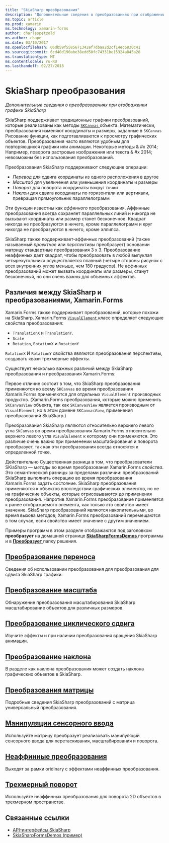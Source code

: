 ```yaml
---
title: "SkiaSharp преобразования"
description: "Дополнительные сведения о преобразованиях при отображении графики SkiaSharp"
ms.topic: article
ms.prod: xamarin
ms.technology: xamarin-forms
author: charlespetzold
ms.author: chape
ms.date: 03/10/2017
ms.openlocfilehash: 06db59f5585671342ef7dbaa2d2cf14ec6830c41
ms.sourcegitcommit: 6cd40d190abe38edd50fc74331be15324a845a28
ms.translationtype: MT
ms.contentlocale: ru-RU
ms.lasthandoff: 02/27/2018
---
```

# <a name="skiasharp-transforms"></a>SkiaSharp преобразования

_Дополнительные сведения о преобразованиях при отображении графики SkiaSharp_

SkiaSharp поддерживает традиционные графики преобразований, которые реализованы как методы [ `SKCanvas` ](https://developer.xamarin.com/api/type/SkiaSharp.SKCanvas/) объекта. Математически, преобразования изменяют координаты и размеры, заданные в `SKCanvas` Рисование функции, как подготавливаются к просмотру графических объектов. Преобразования часто являются удобным для повторяющихся графики или анимации. Некоторые методы & #x 2014; Например, поворота растровые изображения или текста & #x 2014; невозможны без использования преобразований.

Преобразования SkiaSharp поддерживают следующие операции:

- *Перевод* для сдвига координаты из одного расположения в другое
- *Масштаб* для увеличения или уменьшения координаты и размеры
- *Поворот* для поворота координаты вокруг точки
- *Наклон* для сдвига координаты по горизонтали или вертикали, превращая прямоугольник параллелограмм

Эти функции известны как *аффинного* преобразования. Аффинные преобразования всегда сохраняет параллельных линий и никогда не вызывают координаты или размер станет бесконечное. Квадрат никогда не преобразуются в ничего, кроме параллелограмм и круг никогда не преобразуются в ничего, кроме эллипса.

SkiaSharp также поддерживает-аффинных преобразований (также называемый *проектное* или *перспективы* преобразует) основании матрицу стандартные преобразования 3 x 3. Преобразование неаффинных дает квадрат, чтобы преобразовать в любой выпуклая четырехугольника осуществляется плавный (четыре стороны рисунок с всех внутренних углов меньше, чем 180 градусов). Не аффинных преобразований может вызвать координаты или размеры, станут бесконечный, но они очень важны для объемных эффектов.

## <a name="differences-between-skiasharp-and-xamarinforms-transforms"></a>Различия между SkiaSharp и преобразованиями, Xamarin.Forms

Xamarin.Forms также поддерживает преобразований, которые похожи на SkiaSharp. Xamarin.Forms [ `VisualElement` ](https://developer.xamarin.com/api/type/Xamarin.Forms.VisualElement/) класс определяет следующие свойства преобразования:

- `TranslationX` и `TranslationY`.
- `Scale`
- `Rotation`, `RotationX` и `RotationY`

`RotationX` И `RotationY` свойства являются преобразования перспективы, создавать квази трехмерные эффекты.

Существует несколько важных различий между SkiaSharp преобразования и преобразования Xamarin.Forms:

Первое отличие состоит в том, что SkiaSharp преобразования применяются ко всему `SKCanvas` во время преобразования Xamarin.Forms применяются для отдельных `VisualElement` производных продуктов. (Xamarin.Forms преобразования, которые можно применить `SKCanvasView` объекта, так как `SKCanvasView` является производным от `VisualElement`, но в этом домене `SKCanvasView`, применения преобразований SkiaSkarp.)

Преобразования SkiaSharp являются относительно верхнего левого угла `SKCanvas` во время преобразования Xamarin.Forms относительно верхнего левого угла `VisualElement` к которому они применяются. Это различие очень важно при применении масштабирования и поворота преобразует, так как эти преобразования всегда относятся к определенной точке.

Действительно Существенная разница в том, что преобразователи SKiaSharp — *методы* во время преобразования Xamarin.Forms *свойства*. Это семантической разницы за пределами различии: преобразований SkiaSharp выполнить операцию во время преобразования Xamarin.Forms задать состояние. SkiaSharp преобразования применяются к объектов впоследствии графических элементов, но не на графические объекты, которые отрисовываются до применения преобразования. Напротив Xamarin.Forms преобразование применяется к ранее отображаемого элемента, как только это свойство имеет значение. SkiaSharp преобразований являются накопительными, во время вызова методов; Xamarin.Forms преобразований перемещаются в том случае, если свойство имеет значение с другим значением.

Примеры программ в этом разделе отображаются под заголовком **преобразует** на домашней странице [ **SkiaSharpFormsDemos** ](https://developer.xamarin.com/samples/xamarin-forms/SkiaSharpForms/SkiaSharpFormsDemos/) программы и в [ **Преобразует** ](https://github.com/xamarin/xamarin-forms-samples/tree/master/SkiaSharpForms/SkiaSharpFormsDemos/SkiaSharpFormsDemos/SkiaSharpFormsDemos/Transforms) папку решения.

## <a name="the-translate-transformtranslatemd"></a>[Преобразование переноса](translate.md)

Сведения об использовании преобразования для преобразования для сдвига SkiaSharp графики.

## <a name="the-scale-transformscalemd"></a>[Преобразование масштаба](scale.md)

Обнаружение преобразования масштабирования SkiaSharp масштабирование объектов для различных размеров.

## <a name="the-rotate-transformrotatemd"></a>[Преобразование циклического сдвига](rotate.md)

Изучите эффекты и при наличии преобразования вращения SkiaSharp анимации.

## <a name="the-skew-transformskewmd"></a>[Преобразование наклона](skew.md)

В разделе как наклона преобразования может создать наклона графических объектов в SkiaSharp.

## <a name="matrix-transformsmatrixmd"></a>[Преобразования матрицы](matrix.md)

Подробные сведения SkiaSharp преобразований с матрица универсальный преобразования.

## <a name="touch-manipulationstouchmd"></a>[Манипуляции сенсорного ввода](touch.md)

Используйте матрицу преобразует реализовать манипуляций сенсорного ввода для перетаскивания, масштабирования и поворота.

## <a name="non-affine-transformsnon-affinemd"></a>[Неаффинные преобразования](non-affine.md)

Выходят за рамки oridinary с эффектами неаффинных преобразования.

## <a name="3d-rotation3d-rotationmd"></a>[Трехмерный поворот](3d-rotation.md)

Используйте неаффинных преобразования для поворота 2D объектов в трехмерном пространстве.


## <a name="related-links"></a>Связанные ссылки

- [API-интерфейсы SkiaSharp](https://developer.xamarin.com/api/root/SkiaSharp/)
- [SkiaSharpFormsDemos (пример)](https://developer.xamarin.com/samples/xamarin-forms/SkiaSharpForms/SkiaSharpFormsDemos/)
